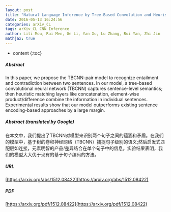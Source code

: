 ```yaml
---
layout: post
title: "Natural Language Inference by Tree-Based Convolution and Heuristic Matching"
date: 2016-05-13 16:24:56
categories: arXiv_CL
tags: arXiv_CL CNN Inference
author: Lili Mou, Rui Men, Ge Li, Yan Xu, Lu Zhang, Rui Yan, Zhi Jin
mathjax: true
---
```


* content
{:toc}

##### Abstract
In this paper, we propose the TBCNN-pair model to recognize entailment and contradiction between two sentences. In our model, a tree-based convolutional neural network (TBCNN) captures sentence-level semantics; then heuristic matching layers like concatenation, element-wise product/difference combine the information in individual sentences. Experimental results show that our model outperforms existing sentence encoding-based approaches by a large margin.

##### Abstract (translated by Google)
在本文中，我们提出了TBCNN对模型来识别两个句子之间的蕴涵和矛盾。在我们的模型中，基于树的卷积神经网络（TBCNN）捕捉句子级别的语义;然后启发式匹配层如连接，元素明智的产品/差异结合在单个句子中的信息。实验结果表明，我们的模型大大优于现有的基于句子编码的方法。

##### URL
[https://arxiv.org/abs/1512.08422](https://arxiv.org/abs/1512.08422)

##### PDF
[https://arxiv.org/pdf/1512.08422](https://arxiv.org/pdf/1512.08422)

